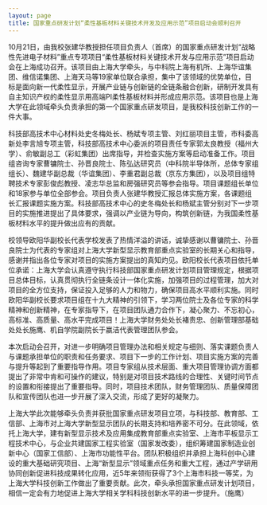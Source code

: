 ```yaml
---
layout: page
title: 国家重点研发计划“柔性基板材料关键技术开发及应用示范”项目启动会顺利召开
---
```


10月21日，由我校张建华教授担任项目负责人（首席）的国家重点研发计划“战略性先进电子材料”重点专项项目“柔性基板材料关键技术开发与应用示范”项目启动会在上海成功召开。该项目由上海大学牵头，与中科院上海有机所、上海华谊集团、维信诺集团、上海天马等19家单位联合承担，集中了该领域的优势单位，目标是面向新一代柔性显示，开展产业链与创新链的全链条融合创新，研制开发具有自主知识产权的柔性显示用高端PI柔性基板材料并形成应用示范。该项目也是上海大学在此领域牵头负责承担的第一个国家重点研发项目，是我校科技创新工作的一件大事。

科技部高技术中心材料处史冬梅处长、杨斌专项主管、刘红丽项目主管，市科委高新处李言旭专项主管，科技部高技术中心委派的项目责任专家郭太良教授（福州大学）、俞敏副总工（彩虹集团）出席指导，并检查实施方案等启动准备工作。项目组咨询专家曹镛院士、孙晋良院士、陈弘达研究员（中科院半导体所，总体专家组组长）、魏建华副总裁（华谊集团）、李重君副总裁（京东方集团），以及项目组特聘技术专家彭俊彪教授、凌志华总监和房强研究员等参会指导。项目课题组长单位和18家参与单位全部参会。项目负责人张建华教授汇报总体实施方案，各课题组长汇报课题实施方案。科技部高技术中心的史冬梅处长和杨斌主管分别对下一步项目的实施推进提出了具体要求，强调以产业链为导向，构筑创新链，为我国柔性基板材料水平的提升做出应有的贡献。

校领导欧阳华副校长代表学校发表了热情洋溢的讲话，诚挚感谢以曹镛院士、孙晋良院士为代表的专家组对上海大学新型显示教育部重点实验室的长期关心和指导，感谢并指出各位专家对项目的实施方案提出的真知灼见。欧阳校长代表项目依托单位承诺：上海大学会认真遵守执行科技部国家重点研发计划项目管理规定，根据项目总体目标，认真贯彻执行全链条设计一体化实施，加强项目的过程管理，加大对项目的全方位支持，保证投入足够的人力和物力，确保项目高水平顺利实施。同时欧阳华副校长要求项目组在十九大精神的引领下，学习两位院士及各位专家的科学精神和创新精神，在专家指导下，在项目团队通力合作下，凝心聚力、不忘初心，高标准、高质量、高水平完成项目！上海大学财务处处长褚贵忠、创新管理部基础处处长施鹰、机自学院副院长于嬴洁代表管理团队参会。

本次启动会召开，对进一步明确项目管理办法和相关规定与细则、落实课题负责人与课题承担单位的职责和任务要求、项目下一步的工作计划、项目实施方案的完善与提升等起到了重要指导作用。项目专家组从技术层面、重大项目管理协调方面都提出了非常中肯和可操作的建议，特别是对项目技术路线的合理性、关键时间节点的设置和衔接提出了重要指导。同时，项目技术团队，财务管理团队、质量保障团队和宣传团队也进一步开展了深入交流，形成了更好的凝聚力。

上海大学此次能够牵头负责并获批国家重点研发项目立项，与科技部、教育部、工信部、上海市对上海大学新型显示团队的长期支持和培养密不可分。在此领域，依托上海大学，建有新型显示技术及应用集成教育部重点实验室、上海市平板显示工程技术中心，与企业共建国家工程实验室（国家发改委），组织筹建国家制造业创新中心（国家工信部）、上海市功能性平台。团队积极组织并承担上海科创中心建设的重大基础研究项目、上海“新型显示”领域重点任务和重大工程，通过产学研用协同创新促进科技成果转化应用，近5年来领衔获得了3个上海市科技一等奖，为上海大学科技创新工作做出了重要贡献。此次，牵头承担国家重点研发计划项目，相信一定会有力地促进上海大学相关学科科技创新水平的进一步提升。（施鹰）